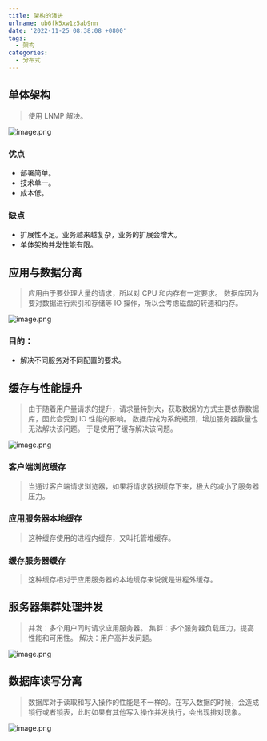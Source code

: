 ```yaml
---
title: 架构的演进
urlname: ub6fk5xw1z5ab9nn
date: '2022-11-25 08:38:08 +0800'
tags:
  - 架构
categories:
  - 分布式
---
```


## 单体架构

> 使用 LNMP 解决。

![image.png](https://cdn.nlark.com/yuque/0/2022/png/25799318/1669337315336-51a69848-07e9-4ede-ab2c-d9c2a3226ec7.png#averageHue=%23f2f2f2&clientId=uc7deeda6-3f7f-4&crop=0&crop=0&crop=1&crop=1&from=paste&height=206&id=u51de9b02&margin=%5Bobject%20Object%5D&name=image.png&originHeight=1039&originWidth=1330&originalType=url∶=1&rotation=0&showTitle=false&size=64752&status=done&style=none&taskId=uf0acceff-3c07-4b94-8be0-a538b05e82a&title=&width=264)

### 优点

- 部署简单。
- 技术单一。
- 成本低。

### 缺点

- 扩展性不足。业务越来越复杂，业务的扩展会增大。
- 单体架构并发性能有限。

## 应用与数据分离

> 应用由于要处理大量的请求，所以对 CPU 和内存有一定要求。
> 数据库因为要对数据进行索引和存储等 IO 操作，所以会考虑磁盘的转速和内存。

![image.png](https://cdn.nlark.com/yuque/0/2022/png/25799318/1669337356326-753f3c93-c0b1-415c-ab44-54028c220607.png#averageHue=%23f2f2f2&clientId=uc7deeda6-3f7f-4&crop=0&crop=0&crop=1&crop=1&from=paste&height=314&id=u76335379&margin=%5Bobject%20Object%5D&name=image.png&originHeight=1339&originWidth=1283&originalType=url∶=1&rotation=0&showTitle=false&size=81597&status=done&style=none&taskId=ud636ec20-8215-4e58-82ef-d811cc18e0a&title=&width=301)

### 目的：

- 解决不同服务对不同配置的要求。

## 缓存与性能提升

> 由于随着用户量请求的提升，请求量特别大，获取数据的方式主要依靠数据库，因此会受到 IO 性能的影响。
> 数据库成为系统瓶颈，增加服务器数量也无法解决该问题。
> 于是使用了缓存解决该问题。

![image.png](https://cdn.nlark.com/yuque/0/2022/png/25799318/1669337872151-38acf9e0-8254-42bc-b7b5-f472c3adba77.png#averageHue=%23eeeeee&clientId=uc7deeda6-3f7f-4&crop=0&crop=0&crop=1&crop=1&from=paste&height=468&id=u07cc7699&margin=%5Bobject%20Object%5D&name=image.png&originHeight=1850&originWidth=1190&originalType=url∶=1&rotation=0&showTitle=false&size=144960&status=done&style=none&taskId=uc669aeeb-bc0d-4772-a361-14cf6d35e38&title=&width=301)

### 客户端浏览缓存

> 当通过客户端请求浏览器，如果将请求数据缓存下来，极大的减小了服务器压力。

### 应用服务器本地缓存

> 这种缓存使用的进程内缓存，又叫托管堆缓存。

### 缓存服务器缓存

> 这种缓存相对于应用服务器的本地缓存来说就是进程外缓存。

## 服务器集群处理并发

> 并发：多个用户同时请求应用服务器。
> 集群：多个服务器负载压力，提高性能和可用性。
> 解决：用户高并发问题。

![image.png](https://cdn.nlark.com/yuque/0/2022/png/25799318/1669339962691-9f61bcb7-75a2-4c06-b331-1e9e501796e0.png#averageHue=%23f3f3f3&clientId=uc7deeda6-3f7f-4&crop=0&crop=0&crop=1&crop=1&from=paste&height=348&id=u1b1c41dc&margin=%5Bobject%20Object%5D&name=image.png&originHeight=1671&originWidth=1440&originalType=url∶=1&rotation=0&showTitle=false&size=209314&status=done&style=none&taskId=u4710dde1-427c-4d6d-8010-2934775e85e&title=&width=300)

## 数据库读写分离

> 数据库对于读取和写入操作的性能是不一样的。在写入数据的时候，会造成锁行或者锁表，此时如果有其他写入操作并发执行，会出现排对现象。

![image.png](https://cdn.nlark.com/yuque/0/2022/png/25799318/1669340309414-161e9d46-ce81-46b2-97d7-84d84ca8204e.png#averageHue=%23f2f2f2&clientId=uc7deeda6-3f7f-4&crop=0&crop=0&crop=1&crop=1&from=paste&height=348&id=u931b1c64&margin=%5Bobject%20Object%5D&name=image.png&originHeight=1671&originWidth=1440&originalType=url∶=1&rotation=0&showTitle=false&size=223803&status=done&style=none&taskId=u3f59327a-f657-4d40-822d-022f8e1e24c&title=&width=300)
